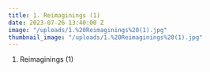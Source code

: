 ```yaml
---
title: 1. Reimaginings (1)
date: 2023-07-26 13:40:00 Z
image: "/uploads/1.%20Reimaginings%20(1).jpg"
thumbnail_image: "/uploads/1.%20Reimaginings%20(1).jpg"
---
```


1. Reimaginings (1)
